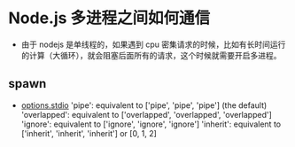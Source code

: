 # Node.js 多进程之间如何通信

- 由于 nodejs 是单线程的，如果遇到 cpu 密集请求的时候，比如有长时间运行的计算（大循环），就会阻塞后面所有的请求，这个时候就需要开启多进程。

## spawn

- [options.stdio](https://nodejs.org/dist/latest-v16.x/docs/api/child_process.html#optionsstdio)
  'pipe': equivalent to ['pipe', 'pipe', 'pipe'] (the default)
  'overlapped': equivalent to ['overlapped', 'overlapped', 'overlapped']
  'ignore': equivalent to ['ignore', 'ignore', 'ignore']
  'inherit': equivalent to ['inherit', 'inherit', 'inherit'] or [0, 1, 2]
